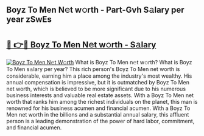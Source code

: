 ## Boyz To Men N𝚎t w𝚘rth - Part-Gvh S𝚊lary per year zSwEs

# <h2><a href="http://gc51uyt.nevu.top/?p=Boyz+To+Men">🔗 👉🔴 Boyz To Men N𝚎t w𝚘rth - S𝚊lary</a></h2>

[![Boyz To Men N𝚎t W𝚘rth](https://i.imgur.com/Oavwk0R.jpeg)](http://gc51uyt.nevu.top/?p=Boyz+To+Men)
What is Boyz To Men n𝚎t w𝚘rth? What is Boyz To Men s𝚊lary per year?
This rich person's Boyz To Men net worth is considerable, earning him a place among the industry's most wealthy. His annual compensation is impressive, but it is outmatched by Boyz To Men net worth, which is believed to be more significant due to his numerous business interests and valuable real estate assets. With a Boyz To Men net worth that ranks him among the richest individuals on the planet, this man is renowned for his business acumen and financial acumen. With a Boyz To Men net worth in the billions and a substantial annual salary, this affluent person is a leading demonstration of the power of hard labor, commitment, and financial acumen.
